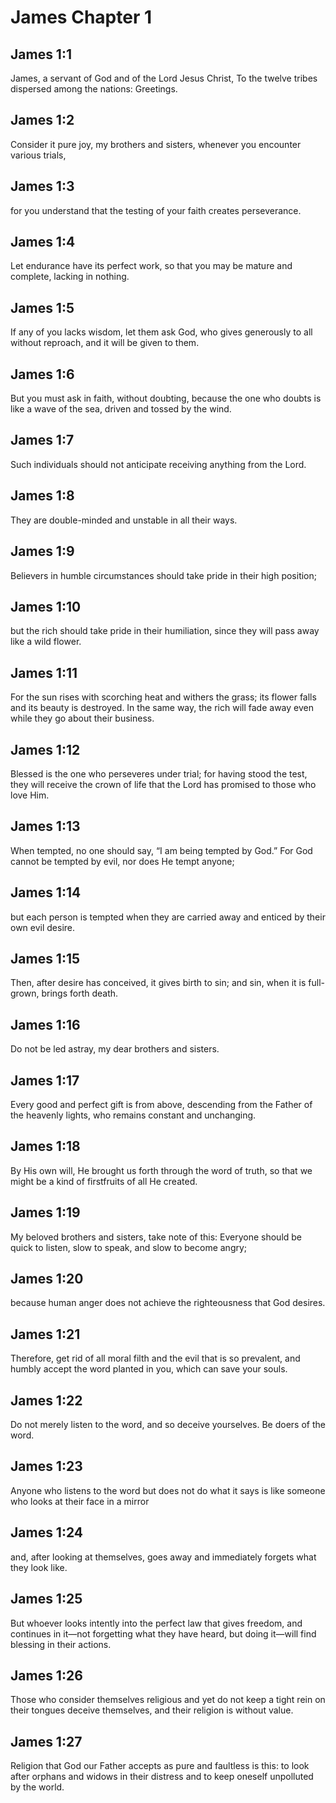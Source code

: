 # James Chapter 1

## James 1:1

James, a servant of God and of the Lord Jesus Christ, To the twelve tribes dispersed among the nations: Greetings.

## James 1:2

Consider it pure joy, my brothers and sisters, whenever you encounter various trials,

## James 1:3

for you understand that the testing of your faith creates perseverance.

## James 1:4

Let endurance have its perfect work, so that you may be mature and complete, lacking in nothing.

## James 1:5

If any of you lacks wisdom, let them ask God, who gives generously to all without reproach, and it will be given to them.

## James 1:6

But you must ask in faith, without doubting, because the one who doubts is like a wave of the sea, driven and tossed by the wind.

## James 1:7

Such individuals should not anticipate receiving anything from the Lord.

## James 1:8

They are double-minded and unstable in all their ways.

## James 1:9

Believers in humble circumstances should take pride in their high position;

## James 1:10

but the rich should take pride in their humiliation, since they will pass away like a wild flower.

## James 1:11

For the sun rises with scorching heat and withers the grass; its flower falls and its beauty is destroyed. In the same way, the rich will fade away even while they go about their business.

## James 1:12

Blessed is the one who perseveres under trial; for having stood the test, they will receive the crown of life that the Lord has promised to those who love Him.

## James 1:13

When tempted, no one should say, “I am being tempted by God.” For God cannot be tempted by evil, nor does He tempt anyone;

## James 1:14

but each person is tempted when they are carried away and enticed by their own evil desire.

## James 1:15

Then, after desire has conceived, it gives birth to sin; and sin, when it is full-grown, brings forth death.

## James 1:16

Do not be led astray, my dear brothers and sisters.

## James 1:17

Every good and perfect gift is from above, descending from the Father of the heavenly lights, who remains constant and unchanging.

## James 1:18

By His own will, He brought us forth through the word of truth, so that we might be a kind of firstfruits of all He created.

## James 1:19

My beloved brothers and sisters, take note of this: Everyone should be quick to listen, slow to speak, and slow to become angry;

## James 1:20

because human anger does not achieve the righteousness that God desires.

## James 1:21

Therefore, get rid of all moral filth and the evil that is so prevalent, and humbly accept the word planted in you, which can save your souls.

## James 1:22

Do not merely listen to the word, and so deceive yourselves. Be doers of the word.

## James 1:23

Anyone who listens to the word but does not do what it says is like someone who looks at their face in a mirror

## James 1:24

and, after looking at themselves, goes away and immediately forgets what they look like.

## James 1:25

But whoever looks intently into the perfect law that gives freedom, and continues in it—not forgetting what they have heard, but doing it—will find blessing in their actions.

## James 1:26

Those who consider themselves religious and yet do not keep a tight rein on their tongues deceive themselves, and their religion is without value.

## James 1:27

Religion that God our Father accepts as pure and faultless is this: to look after orphans and widows in their distress and to keep oneself unpolluted by the world.
